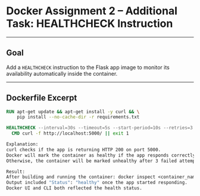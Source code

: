 # Docker Assignment 2 – Additional Task: HEALTHCHECK Instruction

---

##  Goal

Add a `HEALTHCHECK` instruction to the Flask app image to monitor its availability automatically inside the container.

---

##  Dockerfile Excerpt

```dockerfile
RUN apt-get update && apt-get install -y curl && \
    pip install --no-cache-dir -r requirements.txt

HEALTHCHECK --interval=30s --timeout=5s --start-period=10s --retries=3 \
  CMD curl -f http://localhost:5000/ || exit 1

Explanation:
curl checks if the app is returning HTTP 200 on port 5000.
Docker will mark the container as healthy if the app responds correctly.
Otherwise, the container will be marked unhealthy after 3 failed attempts.

Result:
After building and running the container: docker inspect <container_name> | grep -i health
Output included "Status": "healthy" once the app started responding.
Docker UI and CLI both reflected the health status.


